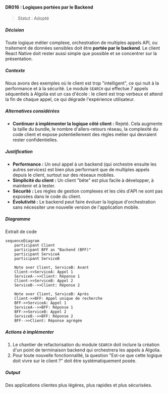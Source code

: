 #### DR016 : Logiques portées par le Backend



> Statut : Adopté



##### Décision



Toute logique métier complexe, orchestration de multiples appels API, ou traitement de données sensibles doit être **portée par le backend**. Le client React Native doit rester aussi simple que possible et se concentrer sur la présentation.



##### Contexte



Nous avons des exemples où le client est trop "intelligent", ce qui nuit à la performance et à la sécurité. Le module `SEARCH` qui effectue 7 appels séquentiels à Algolia est un cas d'école : le client est trop verbeux et attend la fin de chaque appel, ce qui dégrade l'expérience utilisateur.



##### Alternatives considérées



- **Continuer à implémenter la logique côté client :** Rejeté. Cela augmente la taille du bundle, le nombre d'allers-retours réseau, la complexité du code client et expose potentiellement des règles métier qui devraient rester confidentielles.



##### Justification



- **Performance :** Un seul appel à un backend (qui orchestre ensuite les autres services) est bien plus performant que de multiples appels depuis le client, surtout sur des réseaux mobiles.
- **Simplicité du client :** Un client "bête" est plus facile à développer, à maintenir et à tester.
- **Sécurité :** Les règles de gestion complexes et les clés d'API ne sont pas exposées dans le code du client.
- **Évolutivité :** Le backend peut faire évoluer la logique d'orchestration sans nécessiter une nouvelle version de l'application mobile.



##### Diagramme



Extrait de code

```mermaid
sequenceDiagram
    participant Client
    participant BFF as "Backend (BFF)"
    participant ServiceA
    participant ServiceB

    Note over Client, ServiceB: Avant
    Client->>ServiceA: Appel 1
    ServiceA-->>Client: Réponse 1
    Client->>ServiceB: Appel 2
    ServiceB-->>Client: Réponse 2

    Note over Client, ServiceB: Après
    Client->>BFF: Appel unique de recherche
    BFF->>ServiceA: Appel 1
    ServiceA-->>BFF: Réponse 1
    BFF->>ServiceB: Appel 2
    ServiceB-->>BFF: Réponse 2
    BFF-->>Client: Réponse agrégée
```



##### Actions à implémenter



1. Le chantier de refactorisation du module `SEARCH` doit inclure la création d'un point de terminaison backend qui orchestrera les appels à Algolia.
2. Pour toute nouvelle fonctionnalité, la question "Est-ce que cette logique doit vivre sur le client ?" doit être systématiquement posée.



##### Output



Des applications clientes plus légères, plus rapides et plus sécurisées.